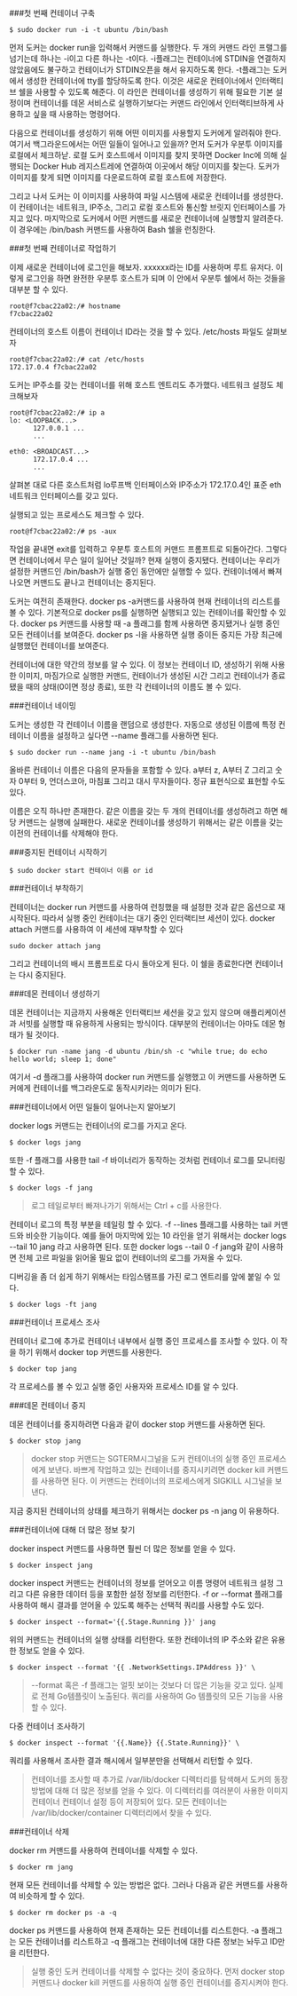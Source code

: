 ###첫 번째 컨테이너 구축

```
$ sudo docker run -i -t ubuntu /bin/bash
```

먼저 도커는 docker run을 입력해서 커맨드를 실행한다. 두 개의 커맨드 라인 프랠그를 넘기는데 하나는 -i이고 다른 하나는 -t이다. -i플래그는 컨테이너에 STDIN을 연결하지 않았음에도 불구하고 컨테이너가 STDIN오픈을 해서 유지하도록 한다. -t플래그는 도커에서 생성한 컨테이너에 tty를 할당하도록 한다. 이것은 새로운 컨테이너에서 인터랙티브 쉘을 사용할 수 있도록 해준다. 이 라인은 컨테이너를 생성하기 위해 필요한 기본 설정이며 컨테이너를 데몬 서비스로 실행하기보다는 커맨드 라인에서 인터랙티브하게 사용하고 싶을 때 사용하는 명령어다.

다음으로 컨테이너를 생성하기 위해 어떤 이미지를 사용할지 도커에게 알려줘야 한다. 여기서 백그라운드에서는 어떤 일들이 일어나고 있을까? 먼저 도커가 우분투 이미지를 로컬에서 체크하낟. 로컬 도커 호스트에서 이미지를 찾지 못하면 Docker Inc에 의해 실행되는 Docker Hub 레지스트레에 연결하여 이곳에서 해당 이미지를 찾는다. 도커가 이미지를 찾게 되면 이미지를 다운로드하여 로컬 호스트에 저장한다. 

그리고 나서 도커는 이 이미지를 사용하여 파일 시스템에 새로운 컨테이너를 생성한다. 이 컨테이너는 네트워크, IP주소, 그리고 로컬 호스트와 통신할 브릿지 인터페이스를 가지고 있다. 마지막으로 도커에서 어떤 커맨드를 새로운 컨테이너에 실행할지 알려준다. 이 경우에는 /bin/bash 커맨드를 사용하여 Bash 쉘을 런칭한다. 

###첫 번째 컨테이너로 작업하기 

이제 새로운 컨테이너에 로그인을 해보자. xxxxxx라는 ID를 사용하며 루트 유저다. 이렇게 로그인을 하면 완전한 우분투 호스트가 되며 이 안에서 우분투 쉘에서 하는 것들을 대부분 할 수 있다. 

```
root@f7cbac22a02:/# hostname
f7cbac22a02
```

컨테이너의 호스트 이름이 컨테이너 ID라는 것을 할 수 있다. /etc/hosts 파일도 살펴보자 

```
root@f7cbac22a02:/# cat /etc/hosts
172.17.0.4 f7cbac22a02
```

도커는 IP주소를 갖는 컨테이너를 위해 호스트 엔트리도 추가했다. 네트워크 설정도 체크해보자 

```
root@f7cbac22a02:/# ip a
lo: <LOOPBACK...>
      127.0.0.1 ...
      ...
      
eth0: <BROADCAST...>
      172.17.0.4 ...
      ...
```

살펴본 대로 다른 호스트처럼 lo루프백 인터페이스와 IP주소가 172.17.0.4인 표준 eth 네트워크 인터페이스를 갖고 있다. 

실행되고 있는 프로세스도 체크할 수 있다. 

```
root@f7cbac22a02:/# ps -aux
```

작업을 끝내면 exit를 입력하고 우분투 호스트의 커맨드 프롬프트로 되돌아간다. 
그렇다면 컨테이너에서 무슨 일이 일어난 것일까? 현재 실행이 중지됐다. 컨테이너는 우리가 설정한 커맨드인 /bin/bash가 실행 중인 동안에만 실행할 수 있다. 컨테이너에서 빠져나오면 커맨드도 끝나고 컨테이너는 중지된다.

도커는 여전히 존재한다. docker ps -a커맨드를 사용하여 현재 컨테이너의 리스트를 볼 수 있다. 
기본적으로 docker ps를 실행하면 실행되고 있는 컨테이너를 확인할 수 있다. docker ps 커맨드를 사용할 때 -a 플래그를 함께 사용하면 중지됐거나 실행 중인 모든 컨테이너를 보여준다.  docker ps -l을 사용하면 실행 중이든 중지든 가장 최근에 실행했던 컨테이너를 보여준다. 

컨테이너에 대한 약간의 정보를 알 수 있다. 이 정보는 컨테이너 ID, 생성하기 위해 사용한 이미지, 마짐가으로 실행한 커맨드, 컨테이너가 생성된 시간 그리고 컨테이너가 종료됐을 때의 상태(0이면 정상 종료), 또한 각 컨테이너의 이름도 볼 수 있다. 

###컨테이너 네이밍

도커는 생성한 각 컨테이너 이름을 랜덤으로 생성한다. 자동으로 생성된 이름에 특정 컨테이너 이름을 설정하고 싶다면 --name 플래그를 사용하면 된다. 

```
$ sudo docker run --name jang -i -t ubuntu /bin/bash
```

올바른 컨테이너 이름은 다음의 문자들을 포함할 수 있다. a부터 z, A부터 Z 그리고 숫자 0부터 9, 언더스코아, 마침표 그리고 대시 무자들이다. 정규 표현식으로 표현할 수도 있다. 

이름은 오직 하나만 존재한다. 같은 이름을 갖는 두 개의 컨테이너를 생성하려고 하면 해당 커맨드는 실행에 실패한다. 새로운 컨테이너를 생성하기 위해서는 같은 이름을 갖는 이전의 컨테이너를 삭제해야 한다. 

###중지된 컨테이너 시작하기 

```
$ sudo docker start 컨테이너 이름 or id
```

###컨테이너 부착하기 

컨테이너는 docker run 커맨드를 사용하여 런칭했을 때 설정한 것과 같은 옵션으로 재시작된다. 따라서 실행 중인 컨테이너는 대기 중인 인터랙티브 세션이 있다. docker attach 커맨드를 사용하여 이 세션에 재부착할 수 있다

```
sudo docker attach jang
```

그리고 컨테이너의 배시 프롬프트로 다시 돌아오게 된다.
이 쉘을 종료한다면 컨테이너는 다시 중지된다. 

###데몬 컨테이너 생성하기 

데몬 컨테이너는 지금까지 사용해온 인터랙티브 세션을 갖고 있지 않으며 애플리케이션과 서빗를 실행할 때 유용하게 사용되는 방식이다. 대부분의 컨테이너는 아마도 데몬 형태가 될 것이다. 

```
$ docker run -name jang -d ubuntu /bin/sh -c "while true; do echo hello world; sleep 1; done"
```

여기서 -d 플래그를 사용하여 docker run 커맨드를 실행했고 이 커맨드를 사용하면 도커에게 컨테이너를 백그라운도로 동작시키라는 의미가 된다. 

###컨테이너에서 어떤 일들이 일어나는지 알아보기 

docker logs 커맨드는 컨테이너의 로그를 가지고 온다. 

```
$ docker logs jang
```

또한 -f 플래그를 사용한 tail -f 바이너리가 동작하는 것처럼 컨테이너 로그를 모니터링 할 수 있다. 

```
$ docker logs -f jang
```

> 로그 테일로부터 빠져나가기 위해서는 Ctrl + c를 사용한다. 

컨테이너 로그의 특정 부분을 테일링 할 수 있다. -f --lines 플래그를 사용하는 tail 커맨드와 비슷한 기능이다. 예를 들어 마지막에 있는 10 라인을 얻기 위해서는 docker logs --tail 10 jang 라고 사용하면 된다. 또한 docker logs --tail 0 -f jang와 같이 사용하면 전체 고르 파일을 읽어올 필요 없이 컨테이너의 로그를 가져올 수 있다. 

디버깅을 좀 더 쉽게 하기 위해서는 타임스탬프를 가진 로그 엔트리를 앞에 붙일 수 있다. 

```
$ docker logs -ft jang
```

###컨테이너 프로세스 조사 

컨테이너 로그에 추가로 컨테이너 내부에서 실행 중인 프로세스를 조사할 수 있다. 이 작을 하기 위해서 docker top 커맨드를 사용한다. 

```
$ docker top jang
```

각 프로세스를 볼 수 있고 실행 중인 사용자와 프로세스 ID를 알 수 있다. 

###데몬 컨테이너 중지  

데몬 컨테이너를 중지하려면 다음과 같이 docker stop 커맨드를 사용하면 된다. 

```
$ docker stop jang
```

> docker stop 커맨드는 SGTERM시그널을 도커 컨테이너의 실행 중인 프로세스에게 보낸다. 바쁘게 작업하고 있는 컨테이너를 중지시키려면 docker kill 커맨드를 사용하면 된다. 이 커맨드는 컨테이너의 프로세스에게 SIGKILL 시그널을 보낸다. 

지금 중지된 컨테이너의 상태를 체크하기 위해서는 docker ps -n jang 이 유용하다. 

###컨테이너에 대해 더 많은 정보 찾기 

docker inspect 커맨드를 사용하면 훨씬 더 많은 정보를 얻을 수 있다. 

```
$ docker inspect jang
```

docker inspect 커맨드는 컨테이너의 정보를 얻어오고 이름 명령어 네트워크 설정 그리고 다른 유용한 데이터 등을 포함한 설정 정보를 리턴한다. -f or --format 플래그를 사용하여 해시 결과를 얻어올 수 있도록 해주는 선택적 쿼리를 사용할 수도 있다. 

```
$ docker inspect --format='{{.Stage.Running }}' jang
```

위의 커맨드는 컨테이너의 실행 상태를 리턴한다. 또한 컨테이너의 IP 주소와 같은 유용한 정보도 얻을 수 있다.

```
$ docker inspect --format '{{ .NetworkSettings.IPAddress }}' \ 
```

> --format 혹은 -f 플래그는 얼핏 보이는 것보다 더 많은 기능을 갖고 있다. 실제로 전체 Go템플릿이 노출된다. 쿼리를 사용하여 Go 템플릿의 모든 기능을 사용할 수 있다. 

다중 컨테이너 조사하기 

```
$ docker inspect --format '{{.Name}} {{.State.Running}}' \ 
```

쿼리를 사용해서 조사한 결과 해시에서 일부분만을 선택해서 리턴할 수 있다. 

> 컨테이너를 조사할 때 추가로 /var/lib/docker 디렉터리를 탐색해서 도커의 동장 방법에 대해 더 많은 정보를 얻을 수 있다. 이 디렉터리를 여러분이 사용한 이미지 컨테이너 컨테이너 설정 등이 저장되어 있다. 모든 컨테이너는 /var/lib/docker/container 디렉터리에서 찾을 수 있다. 

###컨테이너 삭제 

docker rm 커맨드를 사용하여 컨테이너를 삭제할 수 있다. 

```
$ docker rm jang
```

현재 모든 컨테이너를 삭제할 수 있는 방법은 없다. 그러나 다음과 같은 커맨드를 사용하여 비슷하게 할 수 있다. 

```
$ docker rm docker ps -a -q 
```

docker ps 커맨드를 사용하여 현재 존재하는 모든 컨테이너를 리스트한다. -a 플래그는 모든 컨테이너를 리스트하고 -q 플래그는 컨테이너에 대한 다른 정보는 놔두고 ID만을 리턴한다. 

> 실행 중인 도커 컨테이너를 삭제할 수 없다는 것이 중요하다. 먼저 docker stop 커맨드나 docker kill 커맨드를 사용하여 실행 중인 컨테이너를 중지시켜야 한다. 
